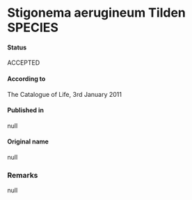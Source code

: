 # Stigonema aerugineum Tilden SPECIES

#### Status
ACCEPTED

#### According to
The Catalogue of Life, 3rd January 2011

#### Published in
null

#### Original name
null

### Remarks
null